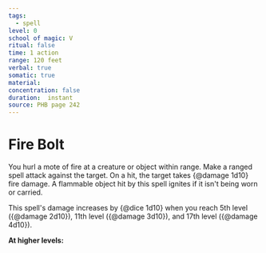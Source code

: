 ```yaml
---
tags:
  - spell
level: 0
school of magic: V
ritual: false
time: 1 action
range: 120 feet
verbal: true
somatic: true
material: 
concentration: false
duration:  instant
source: PHB page 242
---
```

# Fire Bolt
You hurl a mote of fire at a creature or object within range. Make a ranged spell attack against the target. On a hit, the target takes {@damage 1d10} fire damage. A flammable object hit by this spell ignites if it isn't being worn or carried.

This spell's damage increases by {@dice 1d10} when you reach 5th level ({@damage 2d10}), 11th level ({@damage 3d10}), and 17th level ({@damage 4d10}).

**At higher levels:** 